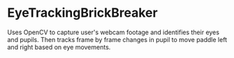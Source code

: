 # EyeTrackingBrickBreaker
Uses OpenCV to capture user's webcam footage and identifies their eyes and pupils. Then tracks frame by frame changes in pupil to move paddle left and right based on eye movements.
